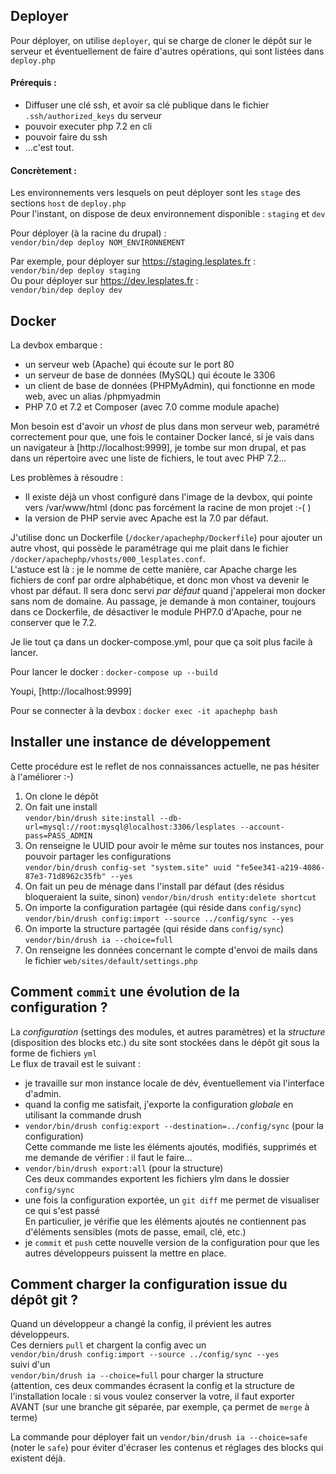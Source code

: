 Deployer
--------
Pour déployer, on utilise `deployer`, qui se charge de cloner le dépôt sur le serveur et éventuellement de faire d'autres opérations, qui sont listées dans `deploy.php`

#### Prérequis :
* Diffuser une clé ssh, et avoir sa clé publique dans le fichier `.ssh/authorized_keys` du serveur
* pouvoir executer php 7.2 en cli
* pouvoir faire du ssh
* ...c'est tout.

#### Concrètement :

Les environnements vers lesquels on peut déployer sont les `stage` des sections `host` de `deploy.php`  
Pour l'instant, on dispose de deux environnement disponible : `staging` et `dev`

Pour déployer (à la racine du drupal) :  
`vendor/bin/dep deploy NOM_ENVIRONNEMENT`

Par exemple, pour déployer sur https://staging.lesplates.fr :  
`vendor/bin/dep deploy staging`  
Ou pour déployer sur https://dev.lesplates.fr :  
`vendor/bin/dep deploy dev`

Docker
------

La devbox embarque :
* un serveur web (Apache) qui écoute sur le port 80
* un serveur de base de données (MySQL) qui écoute le 3306
* un client de base de données (PHPMyAdmin), qui fonctionne en mode web, avec un alias /phpmyadmin
* PHP 7.0 et 7.2 et Composer (avec 7.0 comme module apache)

Mon besoin est d'avoir un *vhost* de plus dans mon serveur web, paramétré correctement pour que, une fois le container Docker lancé, si je vais dans un navigateur à [http://localhost:9999], je tombe sur mon drupal, et pas dans un répertoire avec une liste de fichiers, le tout avec PHP 7.2...

Les problèmes à résoudre :
* Il existe déjà un vhost configuré dans l'image de la devbox, qui pointe vers /var/www/html (donc pas forcément la racine de mon projet :-( )  
* la version de PHP servie avec Apache est la 7.0 par défaut.

J'utilise donc un Dockerfile (`/docker/apachephp/Dockerfile`) pour ajouter un autre vhost, qui possède le paramétrage qui me plait dans le fichier `/docker/apachephp/vhosts/000_lesplates.conf`.  
L'astuce est là : je le nomme de cette manière, car Apache charge les fichiers de conf par ordre alphabétique, et donc mon vhost va devenir le vhost par défaut. Il sera donc servi *par défaut* quand j'appelerai mon docker sans nom de domaine.
Au passage, je demande à mon container, toujours dans ce Dockerfile, de désactiver le module PHP7.0 d'Apache, pour ne conserver que le 7.2.

Je lie tout ça dans un docker-compose.yml, pour que ça soit plus facile à lancer.

Pour lancer le docker : 
`docker-compose up --build`

Youpi, [http://localhost:9999]

Pour se connecter à la devbox :
`docker exec -it apachephp bash`

Installer une instance de développement
---------------------------------------

Cette procédure est le reflet de nos connaissances actuelle, ne pas hésiter à l'améliorer :-)

1. On clone le dépôt
1. On fait une install  
`vendor/bin/drush site:install --db-url=mysql://root:mysql@localhost:3306/lesplates --account-pass=PASS_ADMIN`
1. On renseigne le UUID pour avoir le même sur toutes nos instances, pour pouvoir partager les configurations  
`vendor/bin/drush config-set "system.site" uuid "fe5ee341-a219-4086-87e3-71d8962c35fb" --yes`
1. On fait un peu de ménage dans l'install par défaut (des résidus bloqueraient la suite, sinon)
`vendor/bin/drush entity:delete shortcut`
1. On importe la configuration partagée (qui réside dans `config/sync`)  
`vendor/bin/drush config:import --source ../config/sync --yes`
1. On importe la structure partagée (qui réside dans `config/sync`)  
`vendor/bin/drush ia --choice=full`
1. On renseigne les données concernant le compte d'envoi de mails dans le fichier `web/sites/default/settings.php`


Comment `commit` une évolution de la configuration ?
----------------------------------------------------

La _configuration_ (settings des modules, et autres paramètres) et la _structure_ (disposition des blocks etc.) du site sont stockées dans le dépôt git sous la forme de fichiers `yml`  
Le flux de travail est le suivant :  
* je travaille sur mon instance locale de dév, éventuellement via l'interface d'admin.
* quand la config me satisfait, j'exporte la configuration *globale* en utilisant la commande drush  
* `vendor/bin/drush config:export --destination=../config/sync` (pour la configuration)  
Cette commande me liste les éléments ajoutés, modifiés, supprimés et me demande de vérifier : il faut le faire...
* `vendor/bin/drush export:all` (pour la structure)  
Ces deux commandes exportent les fichiers ylm dans le dossier `config/sync`
* une fois la configuration exportée, un `git diff` me permet de visualiser ce qui s'est passé  
En particulier, je vérifie que les éléments ajoutés ne contiennent pas d'éléments sensibles (mots de passe, email, clé, etc.)
* je `commit` et `push` cette nouvelle version de la configuration pour que les autres développeurs puissent la mettre en place.


Comment charger la configuration issue du dépôt git ?
-----------------------------------------------------

Quand un développeur a changé la config, il prévient les autres développeurs.  
Ces derniers `pull` et chargent la config avec un   
`vendor/bin/drush config:import --source ../config/sync --yes`  
suivi d'un  
`vendor/bin/drush ia --choice=full` pour charger la structure  
(attention, ces deux commandes écrasent la config et la structure de l'installation locale : si vous voulez conserver la votre, il faut exporter AVANT (sur une branche git séparée, par exemple, ça permet de `merge` à terme)

La commande pour déployer fait un `vendor/bin/drush ia --choice=safe` (noter le `safe`) pour éviter d'écraser les contenus et réglages des blocks qui existent déjà.